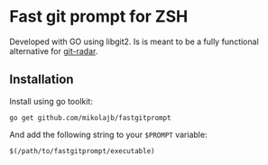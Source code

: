 # Fast git prompt for ZSH #

Developed with GO using libgit2. Is is meant to be a fully functional alternative for [git-radar](https://github.com/michaeldfallen/git-radar).

## Installation ##

Install using go toolkit:

    go get github.com/mikolajb/fastgitprompt

And add the following string to your `$PROMPT` variable:

    $(/path/to/fastgitprompt/executable)
